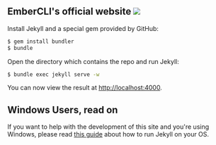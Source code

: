 ## EmberCLI's official website <a href="https://ember-community-slackin.herokuapp.com" target="_blank"><img src="https://ember-community-slackin.herokuapp.com/badge.svg"></a>

Install Jekyll and a special gem provided by GitHub:

```sh
$ gem install bundler
$ bundle
```

Open the directory which contains the repo and run Jekyll:

```sh
$ bundle exec jekyll serve -w
```

You can now view the result at [http://localhost:4000](http://localhost:4000).

## Windows Users, read on

If you want to help with the development of this site and you're using Windows,
please read [this guide](http://jekyll-windows.juthilo.com) about how to run
Jekyll on your OS.

